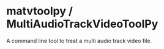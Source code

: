 # matvtoolpy / MultiAudioTrackVideoToolPy

A command line tool to treat a multi audio track video file.
